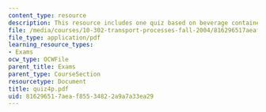 ```yaml
---
content_type: resource
description: This resource includes one quiz based on beverage container.
file: /media/courses/10-302-transport-processes-fall-2004/816296517aeaf85534822a9a7a33ea29_quiz4p.pdf
file_type: application/pdf
learning_resource_types:
- Exams
ocw_type: OCWFile
parent_title: Exams
parent_type: CourseSection
resourcetype: Document
title: quiz4p.pdf
uid: 81629651-7aea-f855-3482-2a9a7a33ea29
---
```

